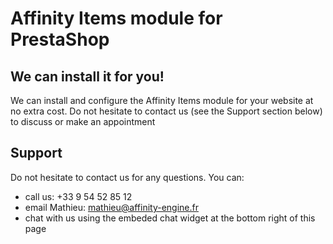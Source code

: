 # Affinity Items module for PrestaShop

## We can install it for you!
We can install and configure the Affinity Items module for your website at no extra cost. Do not hesitate to contact us (see the Support section below) to discuss or make an appointment

## Support
Do not hesitate to contact us for any questions. You can:
- call us: +33 9 54 52 85 12
- email Mathieu: [mathieu@affinity-engine.fr](mailto:mathieu@affinity-engine.fr)
- chat with us using the embeded chat widget at the bottom right of this page